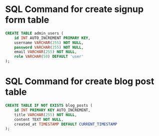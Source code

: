 # SQL Command for create signup form table
``` sql
CREATE TABLE admin_users (
    id INT AUTO_INCREMENT PRIMARY KEY,
    username VARCHAR(255) NOT NULL,
    password VARCHAR(255) NOT NULL,
    email VARCHAR(255) NOT NULL,
    role VARCHAR(50) DEFAULT 'user'
);
```

# SQL Command for create blog post table
``` sql
CREATE TABLE IF NOT EXISTS blog_posts (
    id INT PRIMARY KEY AUTO_INCREMENT,
    title VARCHAR(255) NOT NULL,
    content TEXT NOT NULL,
    created_at TIMESTAMP DEFAULT CURRENT_TIMESTAMP
);
```
